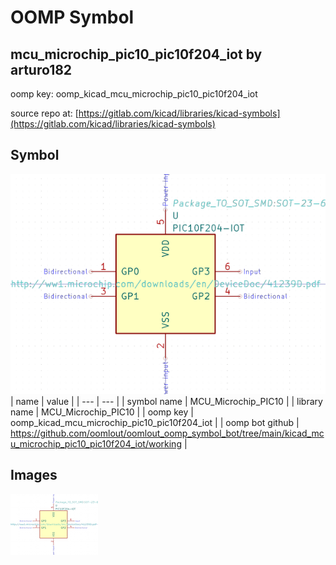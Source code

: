 # OOMP Symbol  
## mcu_microchip_pic10_pic10f204_iot  by arturo182  
  
oomp key: oomp_kicad_mcu_microchip_pic10_pic10f204_iot  
  
source repo at: [https://gitlab.com/kicad/libraries/kicad-symbols](https://gitlab.com/kicad/libraries/kicad-symbols)  
## Symbol  
  
[![working.png](working_600.png)](working.png)  
| name | value | 
| --- | --- | 
| symbol name | MCU_Microchip_PIC10 | 
| library name | MCU_Microchip_PIC10 | 
| oomp key | oomp_kicad_mcu_microchip_pic10_pic10f204_iot | 
| oomp bot github | https://github.com/oomlout/oomlout_oomp_symbol_bot/tree/main/kicad_mcu_microchip_pic10_pic10f204_iot/working | 
## Images  
  
[![working.png](working_140.png)](working.png)  
